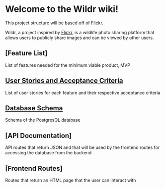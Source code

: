 # Welcome to the Wildr wiki!

This project structure will be based off of [Flickr].

Wildr, a project inspired by [Flickr], is a wildlife photo sharing platform that allows users to
publicly share images and can be viewed by other users.

## [Feature List]

List of features needed for the minimum viable product, MVP

## [User Stories and Acceptance Criteria]

List of user stories for each feature and their respective acceptance criteria

## [Database Schema]

Schema of the PostgresQL database

## [API Documentation]

API routes that return JSON and that will be used by the frontend routes for
accessing the database from the backend

## [Frontend Routes]

Routes that return an HTML page that the user can interact with

[Flickr]: https://www.flickr.com/

<!-- [Feature List]: https://github.com/MeiMeiYS/group-9-best-group/wiki/MVP-Feature-List -->

[User Stories and Acceptance Criteria]: https://github.com/cat-friend/wildr/wiki/User-Stories-&-Features-Acceptance-Criteria

[Database Schema]: https://github.com/cat-friend/wildr/wiki/Database-Schema

<!-- [Frontend Routes]: https://github.com/MeiMeiYS/group-9-best-group/wiki/Frontend-Routes

[API Documentation]: https://github.com/MeiMeiYS/group-9-best-group/wiki/API-Documentation -->
